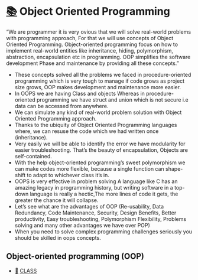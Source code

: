 # [:books:](https://drive.google.com/drive/folders/1Kqtnwaz-EgXbPoRLcRlp4bQAQpP_RyJg?usp=sharing) Object Oriented Programming

“We are programmer it is very ovious that we will solve real-world problems with programming approach, For that we will use concepts of Object Oriented Programming. Object-oriented programming focus on how to implement real-world entities like inheritance, hiding, polymorphism, abstraction, encapsulation etc in programming.
OOP simplifies the software development Phase and maintenance by providing all these concepts.”

* These concepts solved all the problems we faced in procedure-oriented programming which is very tough to manage if code grows as project size grows, OOP makes development and maintenance more easier.
* In OOPS we are having Class and objects Whereas in procedure-oriented programming we have struct and union which is not secure i.e data can be accessed from anywhere.
* We can simulate any kind of real-world problem solution with Object Oriented Programming approach. 
* Thanks to the ubiquity of Object Oriented Programming languages where, we can resuse the code which we had written once (inheritance).
* Very easily we will be able to identify the error we have modularity for easier troubleshooting. That’s the beauty of encapsulation, Objects are self-contained.
* With the help object-oriented programming’s sweet polymorphism we can make codes more flexible, because a single function can shape-shift to adapt to whichever class it’s in.
* OOPS is very effective in problem solving  A language like C has an amazing legacy in programming history, but writing software in a top-down language is really a hectic,The more lines of code it gets, the greater the chance it will collapse.
* Let’s see what are the advantages of OOP (Re-usability, Data Redundancy, Code Maintenance, Security, Design Benefits, Better productivity, Easy troubleshooting, Polymorphism Flexibility, Problems solving and many other advantages we have over POP)
* When you need to solve complex programming challenges seriously you should be skilled in oops concepts.

## Object-oriented programming (OOP)


* [:blue_book:](https://drive.google.com/file/d/1wqMgL_6w8nWgFCHYXQ0NA8Kjz8LLcmKu/view?usp=sharing) [CLASS](https://github.com/skjha1/Data-Structure-Algorithm/tree/master/Recursion/)

